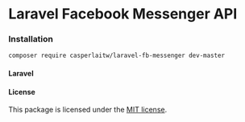 # Laravel Facebook Messenger API

### Installation

```shell
composer require casperlaitw/laravel-fb-messenger dev-master
```

#### Laravel

#### License

This package is licensed under the [MIT license](https://github.com/CasperLaiTW/laravel-fb-messenger/blob/master/LICENSE.md).